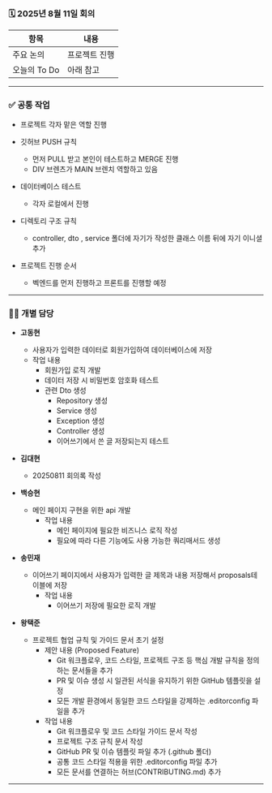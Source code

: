 ### 🗓️ 2025년 8월 11일 회의

| 항목            | 내용                                       |
|-----------------|--------------------------------------------|
| 주요 논의       | 프로젝트 진행 |
| 오늘의 To Do    | 아래 참고                                 |

---

### ✅ 공통 작업

- 프로젝트 각자 맡은 역할 진행
- 깃허브 PUSH 규칙
  - 먼저 PULL 받고 본인이 테스트하고 MERGE 진행
  - DIV 브렌츠가 MAIN 브렌치 역할하고 있음
- 데이터베이스 테스트
  - 각자 로컬에서 진행
- 디렉토리 구조 규칙
  - controller, dto , service 폴더에 자기가 작성한 클래스 이름 뒤에 자기 이니셜 추가

- 프로젝트 진행 순서
  - 벡엔드를 먼저 진행하고 프론트를 진행할 예정

---

### 🧑‍💻 개별 담당

- **고동현**
  - 사용자가 입력한 데이터로 회원가입하여 데이터베이스에 저장
  - 작업 내용
    - 회원가입 로직 개발
    - 데이터 저장 시 비밀번호 암호화 테스트
    - 관련 Dto 생성
      - Repository 생성
      - Service 생성
      - Exception 생성
      - Controller 생성
      - 이어쓰기에서 쓴 글 저장되는지 테스트
    
- **김대현**
  - 20250811 회의록 작성

- **백승현**
  - 메인 페이지 구현을 위한 api 개발
    - 작업 내용
      - 메인 페이지에 필요한 비즈니스 로직 작성
      - 필요에 따라 다른 기능에도 사용 가능한 쿼리매서드 생성

- **송민재**
  - 이어쓰기 페이지에서 사용자가 입력한 글 제목과 내용 저장해서 proposals테이블에 저장
    - 작업 내용
      - 이어쓰기 저장에 필요한 로직 개발
      

- **왕택준**
  - 프로젝트 협업 규칙 및 가이드 문서 초기 설정
    - 제안 내용 (Proposed Feature)
      - Git 워크플로우, 코드 스타일, 프로젝트 구조 등 핵심 개발 규칙을 정의하는 문서들을 추가
      - PR 및 이슈 생성 시 일관된 서식을 유지하기 위한 GitHub 템플릿을 설정
      - 모든 개발 환경에서 동일한 코드 스타일을 강제하는 .editorconfig 파일을 추가
    - 작업 내용
      - Git 워크플로우 및 코드 스타일 가이드 문서 작성
      - 프로젝트 구조 규칙 문서 작성
      - GitHub PR 및 이슈 템플릿 파일 추가 (.github 폴더)
      - 공통 코드 스타일 적용을 위한 .editorconfig 파일 추가
      - 모든 문서를 연결하는 허브(CONTRIBUTING.md) 추가

---
